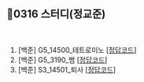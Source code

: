 ## 📘0316 스터디(정교준)
</br>

1. [백준] G5_14500_테트로미노 [[정답코드](https://github.com/daejeon5-algostudy/AlgorithmStudy/blob/main/%EC%8A%A4%ED%84%B0%EB%94%94/0316/%EC%A0%95%EA%B5%90%EC%A4%80/G5_14500_%ED%85%8C%ED%8A%B8%EB%A1%9C%EB%AF%B8%EB%85%B8.md)]
2. [백준] G5_3190_뱀 [[정답코드](https://github.com/daejeon5-algostudy/AlgorithmStudy/blob/main/%EC%8A%A4%ED%84%B0%EB%94%94/0316/%EC%A0%95%EA%B5%90%EC%A4%80/G5_3190_%EB%B1%80.md)]
3. [백준] S3_14501_퇴사 [[정답코드](https://github.com/daejeon5-algostudy/AlgorithmStudy/blob/main/%EC%8A%A4%ED%84%B0%EB%94%94/0316/%EC%A0%95%EA%B5%90%EC%A4%80/S3_14501_%ED%87%B4%EC%82%AC.md)]
